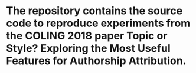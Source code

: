 # The repository contains the source code to reproduce experiments from the COLING 2018 paper Topic or Style? Exploring the Most Useful Features for Authorship Attribution.
